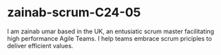 # zainab-scrum-C24-05
I am zainab umar based in the UK, an entusiatic scrum master facilitating high performance Agile Teams. I help teams embrace scrum priciples to deliver efficient values.

